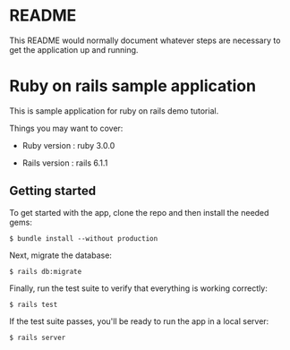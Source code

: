 # README

This README would normally document whatever steps are necessary to get the
application up and running.

# Ruby on rails sample application 

This is sample application for ruby on rails demo tutorial.

Things you may want to cover:

* Ruby version : ruby 3.0.0

* Rails version : rails 6.1.1

## Getting started

To get started with the app, clone the repo and then install the needed gems:

```
$ bundle install --without production
```

Next, migrate the database:

```
$ rails db:migrate
```

Finally, run the test suite to verify that everything is working correctly:

```
$ rails test
```

If the test suite passes, you'll be ready to run the app in a local server:

```
$ rails server
```
